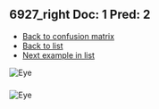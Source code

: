 ## 6927_right Doc: 1 Pred: 2
- [Back to confusion matrix](https://github.com/juliandewit/kaggle_retinopathy/blob/master/matrix.md)
- [Back to list](https://github.com/juliandewit/kaggle_retinopathy/blob/master/lists/12/list.md)
- [Next example in list](https://github.com/juliandewit/kaggle_retinopathy/blob/master/lists/12/72/7292_left.md)

![Eye](https://retinopaty.blob.core.windows.net/size1024/6927_right_1.jpeg)

### 

![Eye]()
